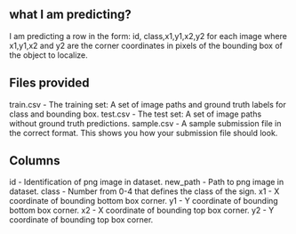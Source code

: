 ## what I am predicting?
I am predicting a row in the form: id, class,x1,y1,x2,y2 for each image where x1,y1,x2 and y2 are the corner coordinates in pixels of the bounding box of the object to localize.

## Files provided
train.csv - The training set: A set of image paths and ground truth labels for class and bounding box.
test.csv - The test set: A set of image paths without ground truth predictions.
sample.csv - A sample submission file in the correct format. This shows you how your submission file should look.

## Columns
id - Identification of png image in dataset.
new_path - Path to png image in dataset.
class - Number from 0-4 that defines the class of the sign.
x1 - X coordinate of bounding bottom box corner.
y1 - Y coordinate of bounding bottom box corner.
x2 - X coordinate of bounding top box corner.
y2 - Y coordinate of bounding top box corner.
